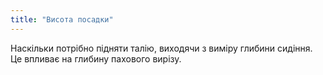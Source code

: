 ```yaml
---
title: "Висота посадки"
---
```


Наскільки потрібно підняти талію, виходячи з виміру глибини сидіння. Це впливає на глибину пахового вирізу.





